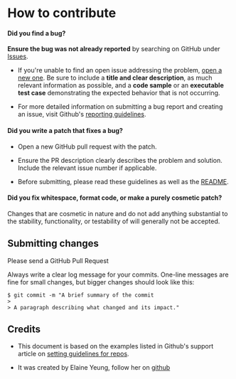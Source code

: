 # How to contribute

#### Did you find a bug?

**Ensure the bug was not already reported** by searching on GitHub under
[Issues](https://github.com/glyif/shellfish/issues).

* If you're unable to find an open issue addressing the problem, [open a new
  one](https://github.com/glyif/shellfish/issues/new). Be sure to include a
  **title and clear description**, as much relevant information as possible, and
  a **code sample** or an **executable test case** demonstrating the expected
  behavior that is not occurring.

* For more detailed information on submitting a bug report and creating an
  issue, visit Github's
  [reporting guidelines](https://help.github.com/articles/creating-an-issue/).

#### Did you write a patch that fixes a bug?

* Open a new GitHub pull request with the patch.

* Ensure the PR description clearly describes the problem and solution. Include
  the relevant issue number if applicable.

* Before submitting, please read these guidelines as well as the
  [README](/README.md).

#### Did you fix whitespace, format code, or make a purely cosmetic patch?

Changes that are cosmetic in nature and do not add anything substantial to the
stability, functionality, or testability of will generally not be accepted.

## Submitting changes

Please send a GitHub Pull Request

Always write a clear log message for your commits. One-line messages are fine
for small changes, but bigger changes should look like this:

```
$ git commit -m "A brief summary of the commit
>
> A paragraph describing what changed and its impact."
```

## Credits

* This document is based on the examples listed in Github's support article on
  [setting guidelines for repos](https://help.github.com/articles/setting-guidelines-for-repository-contributors/).

* It was created by Elaine Yeung, follow her on
  [github](https://github.com/yeungegs)